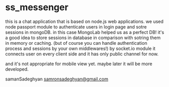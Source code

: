 # ss_messenger

this is a chat application that is based on node.js web applications. we used node passport module 
to authenticate users in login page and sotre sessions in mongoDB. in this case MongoLab helped us 
as a perfect DB! it's a good idea to store sessions in database in comparison with sotring them in memory or caching.
(but of course you can handle authentication process and sessions by your own middlewares!) 
by socket.io module it connects user on every client side and it has only public channel for now.

and it's not appropriate for mobile view yet.
maybe later it will be more developed.

samanSadeghyan
samronsadeghyan@gmail.com
